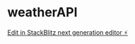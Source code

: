 # weatherAPI

[Edit in StackBlitz next generation editor ⚡️](https://stackblitz.com/~/github.com/githubala/weatherAPI)